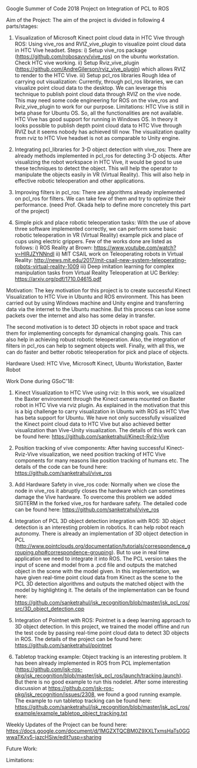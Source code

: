 Google Summer of Code 2018 Project on Integration of PCL to ROS



Aim of the Project: The aim of the project is divided in following 4 parts/stages:
1. Visualization of Microsoft Kinect point cloud data in HTC Vive through ROS: Using vive_ros and RVIZ_vive_plugin to visualize point cloud data in HTC Vive headset.
Steps:
i) Setup vive_ros package (https://github.com/robosavvy/vive_ros) on the ubuntu workstation. Check HTC vive working.
ii) Setup Rviz_vive_plugin (https://github.com/AndreGilerson/rviz_vive_plugin)                      which allows RVIZ to render to the HTC Vive.
iii) Setup pcl_ros libraries
Rough Idea of carrying out visualization:
Currently, through pcl_ros libraries, we can visualize point cloud data to the desktop. 
We can leverage this technique to publish point cloud data through RVIZ on the vive node. 
This may need some code engineering for ROS on the vive_ros and Rviz_vive_plugin to work for our purpose.
Limitations: 
HTC Vive is still in beta phase for Ubuntu OS. So, all the functionalities are not available. HTC Vive has good support for running in Windows OS.
In theory it looks possible to publish depth point cloud data to HTC Vive through RVIZ but it seems nobody has achieved till now.
The visualization quality from rviz to HTC Vive headset is not as comparable to Unity engine. 
 
2. Integrating pcl_libraries for 3-D object detection with vive_ros: There are already methods implemented in pcl_ros for detecting 3-D objects. After visualizing the robot workspace in HTC Vive, it would be good to use these techniques to detect the object. This will help the operator to manipulate the objects easily in VR (Virtual Reality). This will also help in effective robotic teleoperation and other applications.

3. Improving filters in pcl_ros: There are algorithms already implemented on pcl_ros for filters. We can take few of them and try to optimize their performance. (need Prof. Okada help to define more concretely this part of the project)

4. Simple pick and place robotic teleoperation tasks: With the use of above three software implemented correctly, we can perform some basic robotic teleoperation in VR (Virtual Reality) example pick and place of cups using electric grippers. Few of the works done are listed as follows:
i) ROS Reality at Brown: https://www.youtube.com/watch?v=HlRJZYNNndI
ii) MIT CSAIL work on Teleoperating robots in Virtual Reality:  http://news.mit.edu/2017/mit-csail-new-system-teleoperating-robots-virtual-reality-1009
iii) Deep imitation learning for complex manipulation tasks from Virtual Reality Teleoperation at UC Berkley: https://arxiv.org/pdf/1710.04615.pdf

Motivation: The key motivation for this project is to create successful Kinect Visualization to HTC Vive in Ubuntu and ROS environment. This has been carried out by using Windows machine and Unity engine and transferring data via the internet to the Ubuntu machine. But this process can lose some packets over the internet and also has some delay in transfer. 

The second motivation is to detect 3D objects in robot space and track them for implementing concepts for dynamical changing goals. This can also help in achieving robust robotic teleoperation. Also, the integration of filters in pcl_ros can help to segment objects well. Finally, with all this, we can do faster and better robotic teleoperation for pick and place of objects.

Hardware Used: HTC Vive, Microsoft Kinect, Ubuntu Workstation, Baxter Robot

Work Done during GSoC'18:
1. Kinect Visualization to HTC Vive using rviz: In this work, we visualized the Baxter environment through the Kinect camera mounted on Baxter robot in HTC Vive via rviz plugin. As explained in the motivation that this is a big challenge to carry visualization in Ubuntu with ROS as HTC VIve has beta support for Ubuntu. We have not only successfully visualized the Kinect point cloud data to HTC Vive but also achieved better visualization than Vive-Unity visualization. The details of this work can be found here: https://github.com/sanketrahul/Kinect-Rviz-Vive

2. Position tracking of vive components: After having successful Kinect-Rviz-Vive visualization, we need position tracking of HTC Vive components for many reasons like position tracking of humans etc. The details of the code can be found here: https://github.com/sanketrahul/vive_ros

3. Add Hardware Safety in vive_ros code: Normally when we close the node in vive_ros it abruptly closes the hardware which can sometimes damage the Vive hardware. To overcome this problem we added SIGTERM in the forked vive_ros for hardware safety. The detailed code can be found here: https://github.com/sanketrahul/vive_ros

4. Integration of PCL 3D object detection integration with ROS: 3D object detection is an interesting problem in robotics. It can help robot reach autonomy. There is already an implementation of 3D object detection in PCL (http://www.pointclouds.org/documentation/tutorials/correspondence_grouping.php#correspondence-grouping). But to use in real time application we need to integrate it into ROS. The PCL version takes the input of scene and model from a .pcd file and outputs the matched object in the scene with the model given. In this implementation, we have given real-time point cloud data from Kinect as the scene to the PCL 3D detection algorithms and outputs the matched object with the model by highlighting it. The details of the implementation can be found here: https://github.com/sanketrahul/jsk_recognition/blob/master/jsk_pcl_ros/src/3D_object_detection.cpp 

5. Integration of Pointnet with ROS: Pointnet is a deep learning approach to 3D object detection. In this project, we trained the model offline and run the test code by passing real-time point cloud data to detect 3D objects in ROS. The details of the project can be found here: https://github.com/sanketrahul/pointnet

6. Tabletop tracking example: Object tracking is an interesting problem. It has been already implemented in ROS from PCL implementation (https://github.com/jsk-ros-pkg/jsk_recognition/blob/master/jsk_pcl_ros/launch/tracking.launch). But there is no good example to run this nodelet. After some interesting discussion at https://github.com/jsk-ros-pkg/jsk_recognition/issues/2308, we found a good running example. The example to run tabletop tracking can be found here: https://github.com/sanketrahul/jsk_recognition/blob/master/jsk_pcl_ros/example/example_tabletop_object_tracking.txt

Weekly Updates of the Project can be found here: https://docs.google.com/document/d/1MGZXTQCBM0Z9XXLTxmsHaTs0GGwwaTKxy5-jazcHSiw/edit?usp=sharing

Future Work:

Limitations:


